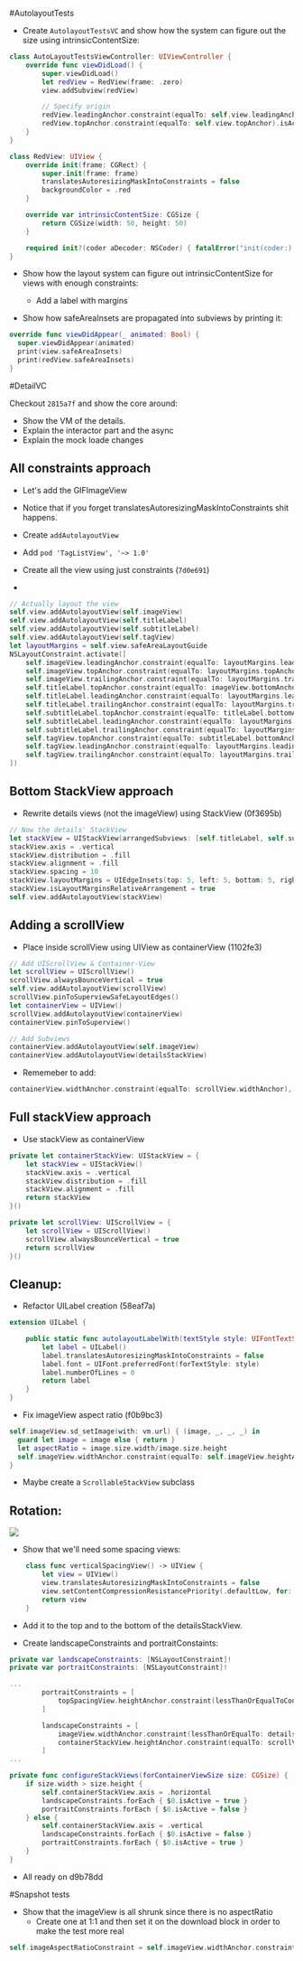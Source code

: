 #AutolayoutTests

- Create `AutolayoutTestsVC` and show how the system can figure out the size using intrinsicContentSize:

```swift
class AutoLayoutTestsViewController: UIViewController {
    override func viewDidLoad() {
        super.viewDidLoad()
        let redView = RedView(frame: .zero)
        view.addSubview(redView)

        // Specify origin
        redView.leadingAnchor.constraint(equalTo: self.view.leadingAnchor).isActive = true
        redView.topAnchor.constraint(equalTo: self.view.topAnchor).isActive = true
    }
}

class RedView: UIView {
    override init(frame: CGRect) {
        super.init(frame: frame)
        translatesAutoresizingMaskIntoConstraints = false
        backgroundColor = .red
    }

    override var intrinsicContentSize: CGSize {
        return CGSize(width: 50, height: 50)
    }

    required init?(coder aDecoder: NSCoder) { fatalError("init(coder:) has not been implemented") }
}
```

- Show how the layout system can figure out intrinsicContentSize for views with enough constraints:
	- Add a label with margins

- Show how safeAreaInsets are propagated into subviews by printing it:

```swift
override func viewDidAppear(_ animated: Bool) {
  super.viewDidAppear(animated)
  print(view.safeAreaInsets)
  print(redView.safeAreaInsets)
}
``` 

#DetailVC

Checkout `2815a7f` and show the core around:

- Show the VM of the details.
- Explain the interactor part and the async
- Explain the mock loade changes


## All constraints approach
- Let's add the GIFImageView
- Notice that if you forget translatesAutoresizingMaskIntoConstraints shit happens. 
- Create `addAutolayoutView`
- Add `pod 'TagListView', '~> 1.0'`
- Create all the view using just constraints (`7d0e691`)

- 
```swift
// Actually layout the view
self.view.addAutolayoutView(self.imageView)
self.view.addAutolayoutView(self.titleLabel)
self.view.addAutolayoutView(self.subtitleLabel)
self.view.addAutolayoutView(self.tagView)
let layoutMargins = self.view.safeAreaLayoutGuide
NSLayoutConstraint.activate([
	self.imageView.leadingAnchor.constraint(equalTo: layoutMargins.leadingAnchor),
	self.imageView.topAnchor.constraint(equalTo: layoutMargins.topAnchor),
	self.imageView.trailingAnchor.constraint(equalTo: layoutMargins.trailingAnchor),
	self.titleLabel.topAnchor.constraint(equalTo: imageView.bottomAnchor, constant: 5),
	self.titleLabel.leadingAnchor.constraint(equalTo: layoutMargins.leadingAnchor, constant: 5),
	self.titleLabel.trailingAnchor.constraint(equalTo: layoutMargins.trailingAnchor, constant: 5),
	self.subtitleLabel.topAnchor.constraint(equalTo: titleLabel.bottomAnchor, constant: 5),
	self.subtitleLabel.leadingAnchor.constraint(equalTo: layoutMargins.leadingAnchor, constant: 5),
	self.subtitleLabel.trailingAnchor.constraint(equalTo: layoutMargins.trailingAnchor, constant: 5),
	self.tagView.topAnchor.constraint(equalTo: subtitleLabel.bottomAnchor, constant: 5),
	self.tagView.leadingAnchor.constraint(equalTo: layoutMargins.leadingAnchor, constant: 5),
	self.tagView.trailingAnchor.constraint(equalTo: layoutMargins.trailingAnchor, constant: 5),
])
```

## Bottom StackView approach

- Rewrite details views (not the imageView) using StackView (0f3695b)

```swift
// Now the details' StackView
let stackView = UIStackView(arrangedSubviews: [self.titleLabel, self.subtitleLabel, self.tagView])
stackView.axis = .vertical
stackView.distribution = .fill
stackView.alignment = .fill
stackView.spacing = 10
stackView.layoutMargins = UIEdgeInsets(top: 5, left: 5, bottom: 5, right: 5)
stackView.isLayoutMarginsRelativeArrangement = true
self.view.addAutolayoutView(stackView)
```

## Adding a scrollView

- Place inside scrollView using UIView as containerView (1102fe3)

```swift
// Add UIScrollView & Container-View
let scrollView = UIScrollView()
scrollView.alwaysBounceVertical = true
self.view.addAutolayoutView(scrollView)
scrollView.pinToSuperviewSafeLayoutEdges()
let containerView = UIView()
scrollView.addAutolayoutView(containerView)
containerView.pinToSuperview()

// Add Subviews
containerView.addAutolayoutView(self.imageView)
containerView.addAutolayoutView(detailsStackView)
```

- Rememeber to add:

```swift
containerView.widthAnchor.constraint(equalTo: scrollView.widthAnchor),
```

## Full stackView approach

- Use stackView as containerView

```swift
private let containerStackView: UIStackView = {
	let stackView = UIStackView()
	stackView.axis = .vertical
	stackView.distribution = .fill
	stackView.alignment = .fill
	return stackView
}()

private let scrollView: UIScrollView = {
	let scrollView = UIScrollView()
	scrollView.alwaysBounceVertical = true
	return scrollView
}()
```

## Cleanup:

- Refactor UILabel creation (58eaf7a)

```swift
extension UILabel {

    public static func autolayoutLabelWith(textStyle style: UIFontTextStyle) -> UILabel {
        let label = UILabel()
        label.translatesAutoresizingMaskIntoConstraints = false
        label.font = UIFont.preferredFont(forTextStyle: style)
        label.numberOfLines = 0
        return label
    }
}
```
- Fix imageView aspect ratio (f0b9bc3)

```swift
self.imageView.sd_setImage(with: vm.url) { (image, _, _, _) in
  guard let image = image else { return }
  let aspectRatio = image.size.width/image.size.height
  self.imageView.widthAnchor.constraint(equalTo: self.imageView.heightAnchor, multiplier: aspectRatio).isActive = true
}
```

- Maybe create a `ScrollableStackView` subclass

## Rotation:

![](https://i.imgur.com/GxhBrst.jpg)

- Show that we'll need some spacing views:

```swift
    class func verticalSpacingView() -> UIView {
        let view = UIView()
        view.translatesAutoresizingMaskIntoConstraints = false
        view.setContentCompressionResistancePriority(.defaultLow, for: .vertical)
        return view
    }
```

- Add it to the top and to the bottom of the detailsStackView. 

- Create landscapeConstraints and portraitConstaints:

```swift
private var landscapeConstraints: [NSLayoutConstraint]!
private var portraitConstraints: [NSLayoutConstraint]!

...
        portraitConstraints = [
            topSpacingView.heightAnchor.constraint(lessThanOrEqualToConstant: 0),
        ]

        landscapeConstraints = [
            imageView.widthAnchor.constraint(lessThanOrEqualTo: detailsStackView.widthAnchor, multiplier: 2, constant: 0),
            containerStackView.heightAnchor.constraint(equalTo: scrollView.heightAnchor)
        ]
...

private func configureStackViews(forContainerViewSize size: CGSize) {
	if size.width > size.height {
		self.containerStackView.axis = .horizontal
		landscapeConstraints.forEach { $0.isActive = true }
		portraitConstraints.forEach { $0.isActive = false }
	} else {
		self.containerStackView.axis = .vertical
		landscapeConstraints.forEach { $0.isActive = false }
		portraitConstraints.forEach { $0.isActive = true }
	}
}

```

- All ready on d9b78dd

#Snapshot tests

- Show that the imageView is all shrunk since there is no aspectRatio
	- Create one at 1:1 and then set it on the download block in order to make the test more real

```swift 
self.imageAspectRatioConstraint = self.imageView.widthAnchor.constraint(equalTo: self.imageView.heightAnchor, multiplier: 1)
```